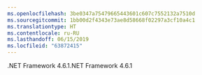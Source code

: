 ```yaml
---
ms.openlocfilehash: 3be0347a75479665443601c607c7552132a7510d
ms.sourcegitcommit: 1bb00d2f4343e73ae8d58668f02297a3cf10a4c1
ms.translationtype: HT
ms.contentlocale: ru-RU
ms.lasthandoff: 06/15/2019
ms.locfileid: "63872415"
---
```

<span data-ttu-id="d3cfe-101">.NET Framework 4.6.1</span><span class="sxs-lookup"><span data-stu-id="d3cfe-101">.NET Framework 4.6.1</span></span>